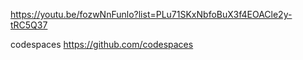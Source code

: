 https://youtu.be/fozwNnFunlo?list=PLu71SKxNbfoBuX3f4EOACle2y-tRC5Q37

codespaces
https://github.com/codespaces